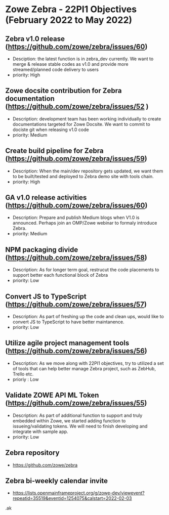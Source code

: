 # Zowe Zebra - 22PI1 Objectives (February 2022 to May 2022)

## Zebra v1.0 release (https://github.com/zowe/zebra/issues/60) 
* Desciption: the latest function is in zebra_dev currently. We want to merge & release stable codes as v1.0 and provide more streamed/planned code delivery to users
* priority: High

## Zowe docsite contribution for Zebra documentation (https://github.com/zowe/zebra/issues/52 )
* Description: development team has been working individually to create documentations targeted for Zowe Docsite. We want to commit to dociste git when releasing v1.0 code
* priority: Medium

## Create build pipeline for Zebra (https://github.com/zowe/zebra/issues/59) 
* Description: When the main/dev repository gets updated, we want them to be built/tested and deployed to Zebra demo site with tools chain.
* priority: High

## GA v1.0 release activities (https://github.com/zowe/zebra/issues/60) 
* Description: Prepare and publish Medium blogs when V1.0 is announced. Perhaps join an OMP/Zowe webinar to formaly introduce Zebra.
* priority: Medium

## NPM packaging divide (https://github.com/zowe/zebra/issues/58) 
* Description: As for longer term goal, restrucut the code placements to support better each functional block of Zebra
* priority: Low

## Convert JS to TypeScript (https://github.com/zowe/zebra/issues/57)
* Description: As part of freshing up the code and clean ups, would like to convert JS to TypeScript to have better maintanence.
* priority: Low


## Utilize agile project management tools (https://github.com/zowe/zebra/issues/56) 
* Description: As we move along with 22PI1 objectives, try to utilized a set of tools that can help better manage Zebra project, such as ZebHub, Trello etc.
* prioriy : Low

## Validate ZOWE API ML Token (https://github.com/zowe/zebra/issues/55)
* Description: As part of additional function to support and truly embedded within Zowe, we started adding function to issueing/validating tokens. We will need to finish developing and integrate with sample app.
* priority: Low

## Zebra repository
* https://github.com/zowe/zebra

## Zebra bi-weekly calendar invite
* https://lists.openmainframeproject.org/g/zowe-dev/viewevent?repeatid=35519&eventid=1254075&calstart=2022-02-03


.ak


